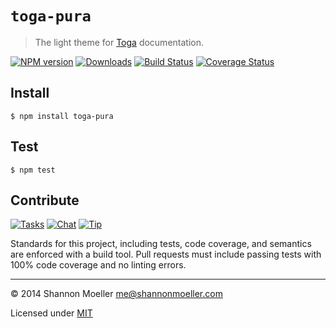 # `toga-pura`

> The light theme for [Toga](http://togajs.github.io) documentation.

[![NPM version][npm-img]][npm-url] [![Downloads][downloads-img]][npm-url] [![Build Status][travis-img]][travis-url] [![Coverage Status][coveralls-img]][coveralls-url]

## Install

    $ npm install toga-pura

## Test

    $ npm test

## Contribute

[![Tasks][waffle-img]][waffle-url] [![Chat][gitter-img]][gitter-url] [![Tip][gittip-img]][gittip-url]

Standards for this project, including tests, code coverage, and semantics are enforced with a build tool. Pull requests must include passing tests with 100% code coverage and no linting errors.

----

© 2014 Shannon Moeller <me@shannonmoeller.com>

Licensed under [MIT](http://shannonmoeller.com/mit.txt)

[coveralls-img]: http://img.shields.io/coveralls/togajs/toga-pura/master.svg?style=flat-square
[coveralls-url]: https://coveralls.io/r/togajs/toga-pura
[downloads-img]: http://img.shields.io/npm/dm/toga-pura.svg?style=flat-square
[gitter-img]:    http://img.shields.io/badge/chat-togajs/toga-blue.svg?style=flat-square
[gitter-url]:    https://gitter.im/togajs/toga
[gittip-img]:    http://img.shields.io/gittip/shannonmoeller.svg?style=flat-square
[gittip-url]:    https://www.gittip.com/shannonmoeller
[npm-img]:       http://img.shields.io/npm/v/toga-pura.svg?style=flat-square
[npm-url]:       https://npmjs.org/package/toga-pura
[travis-img]:    http://img.shields.io/travis/togajs/toga-pura.svg?style=flat-square
[travis-url]:    https://travis-ci.org/togajs/toga-pura
[waffle-img]:    http://img.shields.io/github/issues/togajs/toga-pura.svg?style=flat-square
[waffle-url]:    http://waffle.io/togajs/toga-pura
